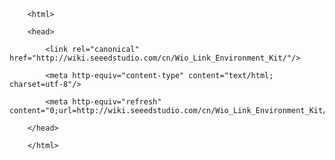 <!DOCTYPE html>
        <html>
        <head>
            <link rel="canonical" href="http://wiki.seeedstudio.com/cn/Wio_Link_Environment_Kit/"/>
            <meta http-equiv="content-type" content="text/html; charset=utf-8"/>
            <meta http-equiv="refresh" content="0;url=http://wiki.seeedstudio.com/cn/Wio_Link_Environment_Kit/"/>
        </head>
        </html>